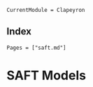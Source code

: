 ```@meta
CurrentModule = Clapeyron
```

## Index

```@index
Pages = ["saft.md"]
```

# SAFT Models

```




```